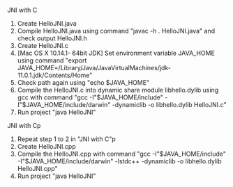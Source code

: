 JNI with C

1. Create HelloJNI.java
2. Compile HelloJNI.java using command "javac -h . HelloJNI.java" and check output HelloJNI.h
3. Create HelloJNI.c
4. [Mac OS X 10.14.1- 64bit JDK] Set environment variable JAVA_HOME using command "export JAVA_HOME=/Library/Java/JavaVirtualMachines/jdk-11.0.1.jdk/Contents/Home"
5. Check path again using "echo $JAVA_HOME"
6. Compile the HelloJNI.c into dynamic share module libhello.dylib using gcc with command "gcc -I"$JAVA_HOME/include" -I"$JAVA_HOME/include/darwin" -dynamiclib -o libhello.dylib HelloJNI.c"
7. Run project "java HelloJNI" 

JNI with Cp
1. Repeat step 1 to 2 in "JNI with C"p
2. Create HelloJNI.cpp
3. Compile the HelloJNI.cpp with command "gcc -I"$JAVA_HOME/include" -I"$JAVA_HOME/include/darwin" -lstdc++ -dynamiclib -o libhello.dylib HelloJNI.cpp"
4. Run project "java HelloJNI"
